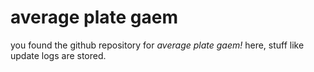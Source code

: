 # average plate gaem
you found the github repository for _average plate gaem!_ here, stuff like update logs are stored.
